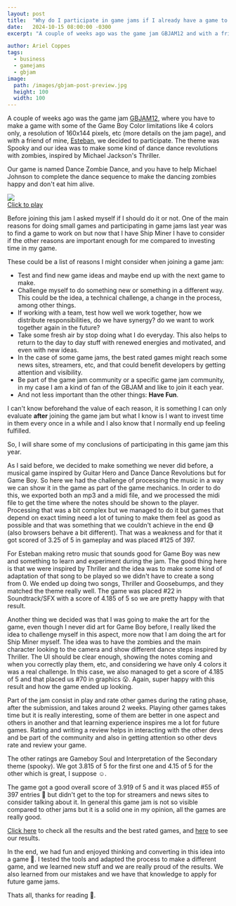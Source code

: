 ```yaml
---
layout: post
title:  "Why do I participate in game jams if I already have a game to work on?"
date:   2024-10-15 08:00:00 -0300
excerpt: "A couple of weeks ago was the game jam GBJAM12 and with a friend of mine we decided to participate in it. But before joining I asked myself, should I do it now I already have a game to work on, or not?" 

author: Ariel Coppes
tags:
  - business
  - gamejams
  - gbjam
image:
  path: /images/gbjam-post-preview.jpg
  height: 100
  width: 100
---
```


A couple of weeks ago was the game jam [GBJAM12](https://itch.io/jam/gbjam-12), where you have to make a game with some of the Game Boy Color limitations like 4 colors only, a resolution of 160x144 pixels, etc (more details on the jam page), and with a friend of mine, [Esteban](https://x.com/esti_uy), we decided to participate. The theme was Spooky and our idea was to make some kind of dance dance revolutions with zombies, inspired by Michael Jackson's Thriller. 

Our game is named Dance Zombie Dance, and you have to help Michael Johnson to complete the dance sequence to make the dancing zombies happy and don't eat him alive.

<div class="project">
<span>
<img src="/images/jams_gbjam12_dancedance.gif" />
<br/>
<a href="https://arielsan.itch.io/gbjam12" target="blank">Click to play</a>
</span>
</div>

Before joining this jam I asked myself if I should do it or not. One of the main reasons for doing small games and participating in game jams last year was to find a game to work on but now that I have Ship Miner I have to consider if the other reasons are important enough for me compared to investing time in my game.

These could be a list of reasons I might consider when joining a game jam:

* Test and find new game ideas and maybe end up with the next game to make. 
* Challenge myself to do something new or something in a different way. This could be the idea, a technical challenge, a change in the process, among other things. 
* If working with a team, test how well we work together, how we distribute responsibilities, do we have synergy? do we want to work together again in the future?
* Take some fresh air by stop doing what I do everyday. This also helps to return to the day to day stuff with renewed energies and motivated, and even with new ideas.
* In the case of some game jams, the best rated games might reach some news sites, streamers, etc, and that could benefit developers by getting attention and visibility. 
* Be part of the game jam community or a specific game jam community, in my case I am a kind of fan of the GBJAM and like to join it each year. 
* And not less important than the other things: __Have Fun__.

I can't know beforehand the value of each reason, it is something I can only evaluate __after__ joining the game jam but what I know is I want to invest time in them every once in a while and I also know that I normally end up feeling fulfilled.

So, I will share some of my conclusions of participating in this game jam this year.

As I said before, we decided to make something we never did before, a musical game inspired by Guitar Hero and Dance Dance Revolutions but for Game Boy. So here we had the challenge of processing the music in a way we can show it in the game as part of the game mechanics. In order to do this, we exported both an mp3 and a midi file, and we processed the midi file to get the time where the notes should be shown to the player. Processing that was a bit complex but we managed to do it but games that depend on exact timing need a lot of tuning to make them feel as good as possible and that was something that we couldn't achieve in the end :sweat_smile: (also browsers behave a bit different). That was a weakness and for that it got scored of 3.25 of 5 in gameplay and was placed #125 of 397.

For Esteban making retro music that sounds good for Game Boy was new and something to learn and experiment during the jam. The good thing here is that we were inspired by Thriller and the idea was to make some kind of adaptation of that song to be played so we didn't have to create a song from 0. We ended up doing two songs, Thriller and Goosebumps, and they matched the theme really well. The game was placed #22 in Soundtrack/SFX with a score of 4.185 of 5 so we are pretty happy with that result.

Another thing we decided was that I was going to make the art for the game, even though I never did art for Game Boy before, I really liked the idea to challenge myself in this aspect, more now that I am doing the art for Ship Miner myself. The idea was to have the zombies and the main character looking to the camera and show different dance steps inspired by Thriller. The UI should be clear enough, showing the notes coming and when you correctly play them, etc, and considering we have only 4 colors it was a real challenge. In this case, we also managed to get a score of 4.185 of 5 and that placed us #70 in graphics :open_mouth:. Again, super happy with this result and how the game ended up looking.

Part of the jam consist in play and rate other games during the rating phase, after the submission, and takes around 2 weeks. Playing other games takes time but it is really interesting, some of them are better in one aspect and others in another and that learning experience inspires me a lot for future games. Rating and writing a review helps in interacting with the other devs and be part of the community and also in getting attention so other devs rate and review your game.

The other ratings are Gameboy Soul and Interpretation of the Secondary theme (spooky). We got 3.815 of 5 for the first one and 4.15 of 5 for the other which is great, I suppose :relaxed:.

The game got a good overall score of 3.919 of 5 and it was placed #55 of 397 entries :metal: but didn't get to the top for streamers and news sites to consider talking about it. In general this game jam is not so visible compared to other jams but it is a solid one in my opinion, all the games are really good.

[Click here](https://itch.io/jam/gbjam-12/results) to check all the results and the best rated games, and [here](https://itch.io/jam/gbjam-12/rate/2983712) to see our results.

In the end, we had fun and enjoyed thinking and converting in this idea into a game :muscle:. I tested the tools and adapted the process to make a different game, and we learned new stuff and we are really proud of the results. We also learned from our mistakes and we have that knowledge to apply for future game jams.

Thats all, thanks for reading :pray:.


